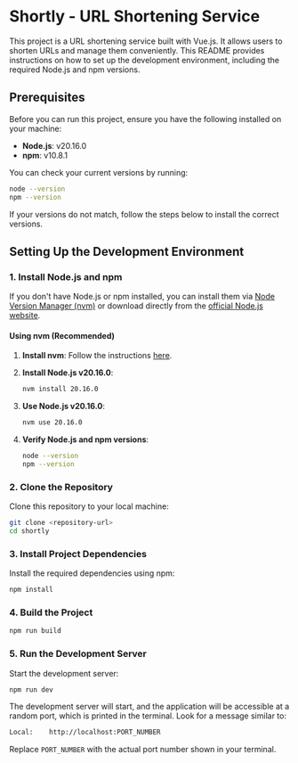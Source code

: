 
# Shortly - URL Shortening Service

This project is a URL shortening service built with Vue.js. It allows users to shorten URLs and manage them conveniently. This README provides instructions on how to set up the development environment, including the required Node.js and npm versions.

## Prerequisites

Before you can run this project, ensure you have the following installed on your machine:

- **Node.js**: v20.16.0
- **npm**: v10.8.1

You can check your current versions by running:

```bash
node --version
npm --version
```

If your versions do not match, follow the steps below to install the correct versions.

## Setting Up the Development Environment

### 1. Install Node.js and npm

If you don't have Node.js or npm installed, you can install them via [Node Version Manager (nvm)](https://github.com/nvm-sh/nvm) or download directly from the [official Node.js website](https://nodejs.org/).

#### Using nvm (Recommended)

1. **Install nvm**: Follow the instructions [here](https://github.com/nvm-sh/nvm#installing-and-updating).

2. **Install Node.js v20.16.0**:
   ```bash
   nvm install 20.16.0
   ```

3. **Use Node.js v20.16.0**:
   ```bash
   nvm use 20.16.0
   ```

4. **Verify Node.js and npm versions**:
   ```bash
   node --version
   npm --version
   ```

### 2. Clone the Repository

Clone this repository to your local machine:

```bash
git clone <repository-url>
cd shortly
```

### 3. Install Project Dependencies

Install the required dependencies using npm:

```bash
npm install
```

### 4. Build the Project

```bash
npm run build
```

### 5. Run the Development Server

Start the development server:

```bash
npm run dev
```

The development server will start, and the application will be accessible at a random port, which is printed in the terminal. Look for a message similar to:

```bash
Local:    http://localhost:PORT_NUMBER
```

Replace `PORT_NUMBER` with the actual port number shown in your terminal.
